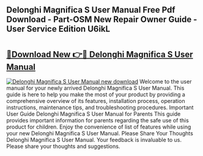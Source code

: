 ## Delonghi Magnifica S User Manual Free Pdf Download - Part-OSM New Repair Owner Guide - User Service Edition U6ikL

# <h2><a href="http://cf24600.oget.top/?id=Delonghi+Magnifica+S+User+Manual">🔗Download New 👉🔴 Delonghi Magnifica S User Manual</a></h2>

[![Delonghi Magnifica S User Manual new download](https://i.imgur.com/5g1atiW.png)](http://cf24600.oget.top/?id=Delonghi+Magnifica+S+User+Manual)
Welcome to the user manual for your newly arrived Delonghi Magnifica S User Manual. This guide is here to help you make the most of your product by providing a comprehensive overview of its features, installation process, operation instructions, maintenance tips, and troubleshooting procedures. Important User Guide Delonghi Magnifica S User Manual for Parents This guide provides important information for parents regarding the safe use of this product for children. Enjoy the convenience of list of features while using your new Delonghi Magnifica S User Manual. Please Share Your Thoughts Delonghi Magnifica S User Manual. Your feedback is invaluable to us. Please share your thoughts and suggestions.
